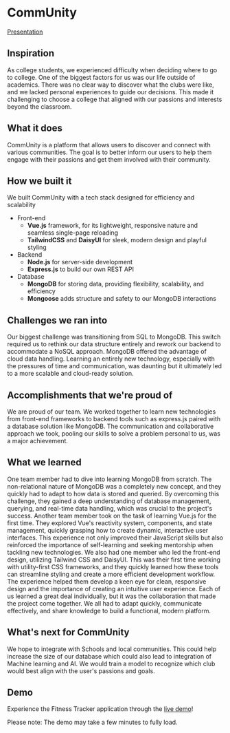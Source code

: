 # CommUnity
[Presentation](CommUnity-Presentation.pdf)
## Inspiration
As college students, we experienced difficulty when deciding where to go to college. One of the biggest factors for us was our life outside of academics. There was no clear way to discover what the clubs were like, and we lacked personal experiences to guide our decisions. This made it challenging to choose a college that aligned with our passions and interests beyond the classroom.
## What it does
CommUnity is a platform that allows users to discover and connect with various communities. The goal is to better inform our users to help them engage with their passions and get them involved with their community.
## How we built it
We built CommUnity with a tech stack designed for efficiency and scalability
- Front-end
  - **Vue.js** framework, for its lightweight, responsive nature and seamless single-page reloading
  - **TailwindCSS** and **DaisyUI** for sleek, modern design and playful styling
- Backend
  -  **Node.js** for server-side development
  -  **Express.js** to build our own REST API
- Database
  - **MongoDB** for storing data, providing flexibility, scalability, and efficiency
  - **Mongoose** adds structure and safety to our MongoDB interactions
## Challenges we ran into
Our biggest challenge was transitioning from SQL to MongoDB. This switch required us to rethink our data structure entirely and rework our backend to accommodate a NoSQL approach. MongoDB offered the advantage of cloud data handling. Learning an entirely new technology, especially with the pressures of time and communication, was daunting but it ultimately led to a more scalable and cloud-ready solution. 
## Accomplishments that we're proud of
We are proud of our team. We worked together to learn new technologies from front-end frameworks to backend tools such as express.js paired with a database solution like MongoDB. The communication and collaborative approach we took, pooling our skills to solve a problem personal to us, was a major achievement.
## What we learned
One team member had to dive into learning MongoDB from scratch. The non-relational nature of MongoDB was a completely new concept, and they quickly had to adapt to how data is stored and queried. By overcoming this challenge, they gained a deep understanding of database management, querying, and real-time data handling, which was crucial to the project's success.
Another team member took on the task of learning Vue.js for the first time. They explored Vue's reactivity system, components, and state management, quickly grasping how to create dynamic, interactive user interfaces. This experience not only improved their JavaScript skills but also reinforced the importance of self-learning and seeking mentorship when tackling new technologies.
We also had one member who led the front-end design, utilizing Tailwind CSS and DaisyUI. This was their first time working with utility-first CSS frameworks, and they quickly learned how these tools can streamline styling and create a more efficient development workflow. The experience helped them develop a keen eye for clean, responsive design and the importance of creating an intuitive user experience.
Each of us learned a great deal individually, but it was the collaboration that made the project come together. We all had to adapt quickly, communicate effectively, and share knowledge to build a functional, modern platform.
## What's next for CommUnity
We hope to integrate with Schools and local communities. This could help increase the size of our database which could also lead to integration of Machine learning and AI. We would train a model to recognize which club would best align with the user's passions and goals. 
## Demo
Experience the Fitness Tracker application through the <a href="https://hackrpi-1.onrender.com/" target="_blank">live demo</a>!

Please note: The demo may take a few minutes to fully load.

